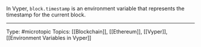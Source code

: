 In Vyper, `block.timestamp` is an environment variable that represents the timestamp for the current block.


___
Type: #microtopic 
Topics: [[Blockchain]], [[Ethereum]], [[Vyper]], [[Environment Variables in Vyper]]

